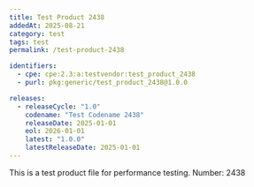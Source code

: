 ```yaml
---
title: Test Product 2438
addedAt: 2025-08-21
category: test
tags: test
permalink: /test-product-2438

identifiers:
  - cpe: cpe:2.3:a:testvendor:test_product_2438
  - purl: pkg:generic/test_product_2438@1.0.0

releases:
  - releaseCycle: "1.0"
    codename: "Test Codename 2438"
    releaseDate: 2025-01-01
    eol: 2026-01-01
    latest: "1.0.0"
    latestReleaseDate: 2025-01-01
---
```


This is a test product file for performance testing. Number: 2438
